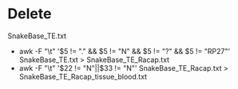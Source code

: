 # Delete
SnakeBase_TE.txt
- awk -F "\t" '$5 != "." && $5 != "N" && $5 != "?" && $5 != "RP27"' SnakeBase_TE.txt > SnakeBase_TE_Racap.txt
- awk -F "\t" '$22 != "N"||$33 != "N"' SnakeBase_TE_Racap.txt > SnakeBase_TE_Racap_tissue_blood.txt
